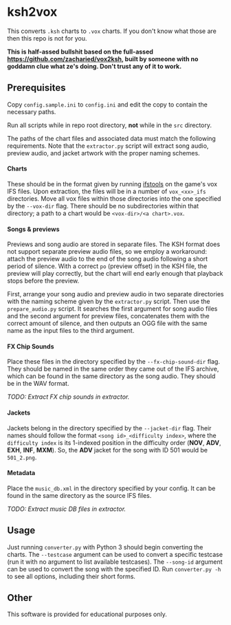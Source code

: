 # ksh2vox

This converts `.ksh` charts to `.vox` charts. If you don't know what those are then this repo is not for you.

**This is half-assed bullshit based on the full-assed https://github.com/zacharied/vox2ksh, built by someone with no goddamn clue what ze's doing. Don't trust any of it to work.**

## Prerequisites

Copy `config.sample.ini` to `config.ini` and edit the copy to contain the necessary paths.

Run all scripts while in repo root directory, **not** while in the `src` directory.

The paths of the chart files and associated data must match the following requirements. Note that the `extractor.py`
script will extract song audio, preview audio, and jacket artwork with the proper naming schemes.

#### Charts

These should be in the format given by running [ifstools](https://github.com/mon/ifstools) on the game's vox IFS files.
Upon extraction, the files will be in a number of `vox_<xx>_ifs` directories. Move all vox files within those 
directories into the one specified by the `--vox-dir` flag. There should be no subdirectories within that directory; a 
path to a chart would be `<vox-dir>/<a chart>.vox`.

#### Songs & previews

Previews and song audio are stored in separate files. The KSH format does not support separate preview audio files, so
we employ a workaround: attach the preview audio to the end of the song audio following a short period of silence. With
a correct `po` (preview offset) in the KSH file, the preview will play correctly, but the chart will end early enough
that playback stops before the preview. 

First, arrange your song audio and preview audio in two separate directories with the naming scheme given by the
`extractor.py` script. Then use the `prepare_audio.py` script. It searches the first argument for song audio files and
the second argument for preview files, concatenates them with the correct amount of silence, and then outputs an OGG
file with the same name as the input files to the third argument.

#### FX Chip Sounds

Place these files in the directory specified by the `--fx-chip-sound-dir` flag. They should be named in the same order 
they came out of the IFS archive, which can be found in the same directory as the song audio. They should be in the WAV
format.

*TODO: Extract FX chip sounds in extractor.*

#### Jackets

Jackets belong in the directory specified by the `--jacket-dir` flag. Their names should follow the format 
`<song id>_<difficulty index>`, where the `difficulty index` is its 1-indexed position in the difficulty order
(**NOV**, **ADV**, **EXH**, **INF**, **MXM**). So, the **ADV** jacket for the song with ID 501 would be `501_2.png`.

#### Metadata

Place the `music_db.xml` in the directory specified by your config. It can be found in the same directory as the source 
IFS files.

*TODO: Extract music DB files in extractor.*

## Usage

Just running `converter.py` with Python 3 should begin converting the charts. The `--testcase` argument can be used to
convert a specific testcase (run it with no argument to list available testcases). The `--song-id` argument can be used
to convert the song with the specified ID. Run `converter.py -h` to see all options, including their short forms.

## Other

This software is provided for educational purposes only.
